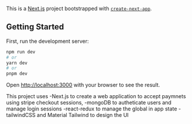 This is a [Next.js](https://nextjs.org/) project bootstrapped with [`create-next-app`](https://github.com/vercel/next.js/tree/canary/packages/create-next-app).

## Getting Started

First, run the development server:

```bash
npm run dev
# or
yarn dev
# or
pnpm dev
```

Open [http://localhost:3000](http://localhost:3000) with your browser to see the result.

This project uses 
-Next.js to create a web application to accept paymnets using stripe checkout sessions,
-mongoDB to autheticate users and manage login sessions
-react-redux to manage the global in app state
-tailwindCSS and Material Tailwind to design the UI 
